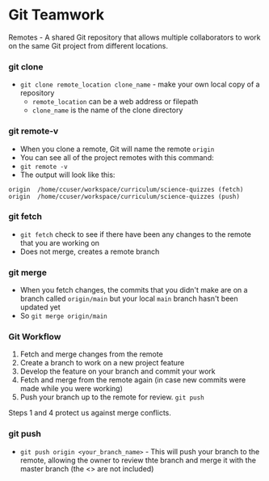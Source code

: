 # Git Teamwork

Remotes - A shared Git repository that allows multiple collaborators to work on the same Git project from different locations.

### git clone

- `git clone remote_location clone_name` - make your own local copy of a repository
   - `remote_location` can be a web address or filepath
   - `clone_name` is the name of the clone directory

### git remote-v

- When you clone a remote, Git will name the remote `origin`
- You can see all of the project remotes with this command:
- `git remote -v`
- The output will look like this:

```other
origin  /home/ccuser/workspace/curriculum/science-quizzes (fetch)
origin  /home/ccuser/workspace/curriculum/science-quizzes (push)
```

### git fetch

- `git fetch` check to see if there have been any changes to the remote that you are working on
- Does not merge, creates a remote branch

### git merge

- When you fetch changes, the commits that you didn't make are on a branch called `origin/main` but your local `main` branch hasn't been updated yet
- So `git merge origin/main`

### Git Workflow

1. Fetch and merge changes from the remote
2. Create a branch to work on a new project feature
3. Develop the feature on your branch and commit your work
4. Fetch and merge from the remote again (in case new commits were made while you were working)
5. Push your branch up to the remote for review. `git push`

Steps 1 and 4 protect us against merge conflicts.

### git push

- `git push origin <your_branch_name>` - This will push your branch to the remote, allowing the owner to review thte branch and merge it with the master branch (the <> are not included)


